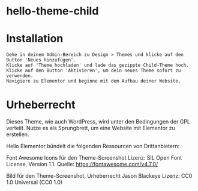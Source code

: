 # hello-theme-child
# Installation

    Gehe in deinem Admin-Bereich zu Design > Themes und klicke auf den Button 'Neues hinzufügen'.
    Klicke auf 'Theme hochladen' und lade das gezippte Child-Theme hoch.
    Klicke auf den Button 'Aktivieren', um dein neues Theme sofort zu verwenden.
    Navigiere zu Elementor und beginne mit dem Aufbau deiner Website.

# Urheberrecht

Dieses Theme, wie auch WordPress, wird unter den Bedingungen der GPL verteilt.
Nutze es als Sprungbrett, um eine Website mit Elementor zu erstellen.

Hello Elementor bündelt die folgenden Ressourcen von Drittanbietern:

Font Awesome Icons für den Theme-Screenshot
Lizenz: SIL Open Font License, Version 1.1.
Quelle: https://fontawesome.com/v4.7.0/

Bild für den Theme-Screenshot, Urheberrecht Jason Blackeye
Lizenz: CC0 1.0 Universal (CC0 1.0)
